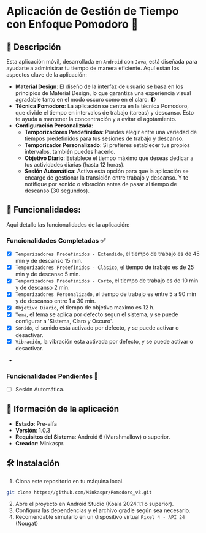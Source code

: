 # Aplicación de Gestión de Tiempo con Enfoque Pomodoro 🍅

## 📝 Descripción
Esta aplicación móvil, desarrollada en `Android` con `Java`, está diseñada para ayudarte a administrar tu tiempo de manera eficiente. Aquí están los aspectos clave de la aplicación:

- **Material Design**: El diseño de la interfaz de usuario se basa en los principios de Material Design, lo que garantiza una experiencia visual agradable tanto en el modo oscuro como en el claro. 🌓
- **Técnica Pomodoro**: La aplicación se centra en la técnica Pomodoro, que divide el tiempo en intervalos de trabajo (tareas) y descanso. Esto te ayuda a mantener la concentración y a evitar el agotamiento.
- **Configuración Personalizada**:
    - **Temporizadores Predefinidos**: Puedes elegir entre una variedad de tiempos predefinidos para tus sesiones de trabajo y descanso.
    - **Temporizador Personalizado**: Si prefieres establecer tus propios intervalos, también puedes hacerlo.
    - **Objetivo Diario**: Establece el tiempo máximo que deseas dedicar a tus actividades diarias (hasta 12 horas).
    - **Sesión Automática**: Activa esta opción para que la aplicación se encarge de gestionar la transición entre trabajo y descanso. Y te notifique por sonido o vibración antes de pasar al tiempo de descanso (30 segundos).
  
## 🚀 **Funcionalidades**:
Aquí detallo las funcionalidades de la aplicación:
### **Funcionalidades Completadas** ✅
- [x] `Temporizadores Predefinidos - Extendido`, el tiempo de trabajo es de 45 min y de descanso 15 min.
- [x] `Temporizadores Predefinidos - Clásico`, el tiempo de trabajo es de 25 min y de descanso 5 min.
- [x] `Temporizadores Predefinidos - Corto`, el tiempo de trabajo es de 10 min y de descanso 2 min.
- [x] `Temporizadores Personalizado`, el tiempo de trabajo es entre 5 a 90 min y de descanso entre 1 a 30 min.
- [x] `Objetivo Diario`, el tiempo de objetivo maximo es  12 h.
- [x] `Tema`, el tema se aplica por defecto segun el sistema, y se puede configurar a 'Sistema, Claro y Oscuro'.
- [x] `Sonido`, el sonido esta activado por defecto, y se puede activar o desactivar.
- [x] `Vibración`, la vibración esta activada por defecto, y se puede activar o desactivar.
- 
### **Funcionalidades Pendientes** 🚧
- [ ] Sesión Automática.

## 🧷 **Iformación de la aplicación**
- **Estado**: Pre-alfa
- **Versión**: 1.0.3
- **Requisitos del Sistema**: Android 6 (Marshmallow) o superior.
- **Creador**: Minkaspr.

## 🛠️ **Instalación**
1. Clona este repositorio en tu máquina local.
```bash
git clone https://github.com/Minkaspr/Pomodoro_v3.git
```
2. Abre el proyecto en Android Studio (Koala 2024.1.1 o superior).
3. Configura las dependencias y el archivo gradle según sea necesario.
4. Recomendable simularlo en un dispositivo virtual `Pixel 4 - API 24` (Nougat)
